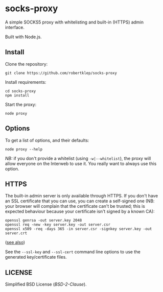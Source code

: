 # socks-proxy

A simple SOCKS5 proxy with whitelisting and built-in (HTTPS) admin interface.

Built with Node.js.

## Install

Clone the repository:
```
git clone https://github.com/robertklep/socks-proxy
```

Install requirements:
```
cd socks-proxy
npm install
```

Start the proxy:
```
node proxy
```

## Options
To get a list of options, and their defaults:
```
node proxy --help
```

*NB:* if you don't provide a whitelist (using `-w|--whitelist`), the proxy
will allow everyone on the Interweb to use it. You really want to always
use this option.

## HTTPS

The built-in admin server is only available through HTTPS. If you don't
have an SSL certificate that you can use, you can create a self-signed one
(NB: your browser will complain that the certificate can't be trusted; this
is expected behaviour because your certificate isn't signed by a known CA):
```
openssl genrsa -out server.key 2048
openssl req -new -key server.key -out server.csr
openssl x509 -req -days 365 -in server.csr -signkey server.key -out server.crt
```
([see also](http://nodejs.org/api/tls.html#tls_tls_ssl))

See the `--ssl-key` and `--ssl-cert` command line options to use the
generated key/certificate files.

## LICENSE

Simplified BSD License (*BSD-2-Clause*).
